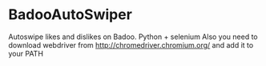 # BadooAutoSwiper
Autoswipe likes and dislikes on Badoo. Python + selenium
Also you need to download webdriver from http://chromedriver.chromium.org/ and add it to your PATH
